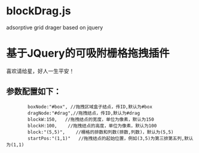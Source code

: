# blockDrag.js
adsorptive grid drager based on jquery
<h1>基于JQuery的可吸附栅格拖拽插件</h1>
<p>喜欢请给星，好人一生平安！</p>
<h2>参数配置如下：</h2>
<p>
	
	        boxNode:"#box", //拖拽区域盒子结点，传ID,默认为#box 
            dragNode:"#drag",//拖拽结点，传ID,默认为#drag 
            blockW:150,   //拖拽结点的宽度，单位为像素，默认为150  
            blockH:100,    //拖拽结点的高度，单位为像素，默认为100 
            block:"(5,5)",    //栅格的排数和列数(排数,列数)，默认为(5,5) 
            startPos:"(1,1)"   //拖拽结点的起始位置，例如(3,5)为第三排第五列,默认为(1,1) 
</p>
